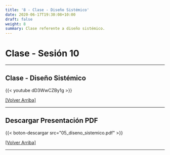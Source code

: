 ```yaml
---
title: '8 - Clase - Diseño Sistémico'
date: 2020-06-17T19:30:08+10:00
draft: false
weight: 8
summary: Clase referente a diseño sistémico.
---
```


# Clase - Sesión 10

---

## Clase - Diseño Sistémico 

{{< youtube dD3WwCZBy1g >}}

[[Volver Arriba]](#top)

---

## Descargar Presentación PDF

{{< boton-descargar src="05_diseno_sistemico.pdf" >}}

[[Volver Arriba]](#top)

---